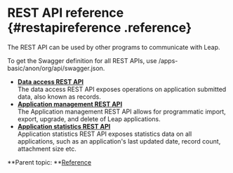 # REST API reference {#restapireference .reference}

The REST API can be used by other programs to communicate with Leap.

To get the Swagger definition for all REST APIs, use /apps-basic/anon/org/api/swagger.json.

-   **[Data access REST API](ref_data_access_rest_api.md)**  
The data access REST API exposes operations on application submitted data, also known as records.
-   **[Application management REST API](ref_rest_api_auto_deploy.md)**  
The Application management REST API allows for programmatic import, export, upgrade, and delete of Leap applications.
-   **[Application statistics REST API](app_stats_restapi.md)**  
Application statistics REST API exposes statistics data on all applications, such as an application's last updated date, record count, attachment size etc.

**Parent topic: **[Reference](reference_toc.md)

